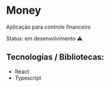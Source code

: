 
<h1> 
  Money
</h1>

<p> Aplicação para controle financeiro</p>

<p> Status: em desenvolvimento ⚠️</p>

<h2> Tecnologias / Bibliotecas: </h2>

+ React
+ Typescript
